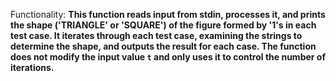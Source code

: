 Functionality: **This function reads input from stdin, processes it, and prints the shape ('TRIANGLE' or 'SQUARE') of the figure formed by '1's in each test case. It iterates through each test case, examining the strings to determine the shape, and outputs the result for each case. The function does not modify the input value `t` and only uses it to control the number of iterations.**